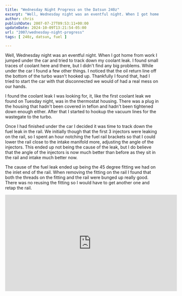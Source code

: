 ```yaml
---
title: "Wednesday Night Progress on the Datsun 240z"
excerpt: "Well, Wednesday night was an eventful night. When I got home from work I  jumped under the car and tried to track down my coolant leak"
author: chris
publishDate: 2007-07-27T09:53:11+00:00
updateDate: 2024-10-09T13:21:54-05:00
url: "2007/wednesday-night-progress"
tags: [ 240z, datsun, fuel ]

---
```


Well, Wednesday night was an eventful night. When I got home from work I  jumped under the car and tried to track down my coolant leak. I found small  traces of coolant here and there, but I didn't find any big problems. While  under the car I found a few other things. I noticed that the oil return line off  the bottom of the turbo wasn't hooked up. Thankfully I found that, had I tried  to start the car with that disconnected we would of had a real mess on our  hands.

I found the coolant leak I was looking for, it, like the first coolant leak  we found on Tuesday night, was in the thermostat housing. There was a plug in  the housing that hadn't been covered in teflon and hadn't been tightened down  enough either. After that I started to hookup the vacuum lines for the wastegate  to the turbo.

Once I had finished under the car I decided it was time to track down the  fuel leak in the rail. We initially though that the first 3 injectors were  leaking on the rail, so I spent an hour notching the fuel rail brackets so that  I could lower the rail close to the intake manifold more, adjusting the angle of  the injectors. This ended up not being the cause of the leak, but I do believe  that the angle of the injectors is now much better than before as they sit in  the rail and intake much better now.

The cause of the fuel leak ended up being the 45 degree fitting we had on the  inlet end of the rail. When removing the fitting on the rail I found that both  the threads on the fitting and the rail were bunged up really good. There was no reusing the fitting so I would have to get another one and retap the rail.


<iframe width="560" height="315" src="https://www.youtube.com/embed/URmn1lSll2U?si=EkPTY0F9lLL_SJK6" title="YouTube video player" frameborder="0" allow="accelerometer; autoplay; clipboard-write; encrypted-media; gyroscope; picture-in-picture; web-share" referrerpolicy="strict-origin-when-cross-origin" allowfullscreen></iframe>

